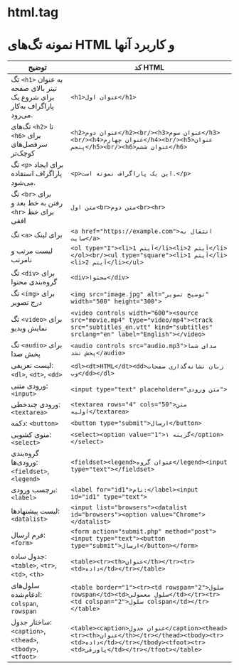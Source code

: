 # html.tag


# نمونه تگ‌های HTML و کاربرد آنها

| توضیح | کد HTML |
|-------|---------|
| تگ `<h1>` به عنوان تیتر بالای صفحه برای شروع یک پاراگراف به‌کار می‌رود. | `<h1>عنوان اول</h1>` |
| تگ‌های `<h2>` تا `<h6>` برای سرفصل‌های کوچک‌تر | `<h2>عنوان دوم</h2><br/><h3>عنوان سوم</h3><br/><h4>عنوان چهارم</h4><br/><h5>عنوان پنجم</h5><br/><h6>عنوان ششم</h6>` |
| تگ `<p>` برای ایجاد پاراگراف استفاده می‌شود. | `<p>این یک پاراگراف نمونه است.</p>` |
| تگ `<br>` برای رفتن به خط بعد و `<hr>` برای خط افقی | `متن اول<br>متن دوم<br><hr>` |
| تگ `<a>` برای لینک | `<a href="https://example.com">انتقال به سایت</a>` |
| لیست مرتب و نامرتب | `<ol type="I"><li>آیتم 1</li><li>آیتم 2</li></ol><br/><ul type="square"><li>آیتم 1</li><li>آیتم 2</li></ul>` |
| تگ `<div>` برای گروه‌بندی محتوا | `<div>محتوا</div>` |
| تگ `<img>` برای درج تصویر | `<img src="image.jpg" alt="توضیح تصویر" width="500" height="300">` |
| تگ `<video>` برای نمایش ویدیو | `<video controls width="600"><source src="movie.mp4" type="video/mp4"><track src="subtitles_en.vtt" kind="subtitles" srclang="en" label="English"></video>` |
| تگ `<audio>` برای پخش صدا | `<audio controls src="audio.mp3">صدای شما پخش نشد</audio>` |
| لیست تعریفی: `<dl>`, `<dt>`, `<dd>` | `<dl><dt>HTML</dt><dd>زبان نشانه‌گذاری صفحات وب</dd></dl>` |
| ورودی متنی: `<input>` | `<input type="text" placeholder="متن ورودی">` |
| ورودی چندخطی: `<textarea>` | `<textarea rows="4" cols="50">متن اولیه</textarea>` |
| دکمه: `<button>` | `<button type="submit">ارسال</button>` |
| منوی کشویی: `<select>` | `<select><option value="1">گزینه ۱</option></select>` |
| گروه‌بندی ورودی‌ها: `<fieldset>`, `<legend>` | `<fieldset><legend>عنوان گروه</legend><input type="text"></fieldset>` |
| برچسب ورودی: `<label>` | `<label for="id1">نام:</label><input id="id1" type="text">` |
| لیست پیشنهادها: `<datalist>` | `<input list="browsers"><datalist id="browsers"><option value="Chrome"></datalist>` |
| فرم ارسال: `<form>` | `<form action="submit.php" method="post"><input type="text"><button type="submit">ارسال</button></form>` |
| جدول ساده: `<table>`, `<tr>`, `<td>`, `<th>` | `<table><tr><th>عنوان</th></tr><tr><td>داده</td></tr></table>` |
| سلول‌های ادغام‌شده: `colspan`, `rowspan` | `<table border="1"><tr><td rowspan="2">سلول rowspan</td><td>سلول معمولی</td></tr><tr><td colspan="2">سلول colspan</td></tr></table>` |
| ساختار جدول: `<caption>`, `<thead>`, `<tbody>`, `<tfoot>` | `<table><caption>عنوان جدول</caption><thead><tr><th>عنوان</th></tr></thead><tbody><tr><td>داده</td></tr></tbody><tfoot><tr><td>پاورقی</td></tr></tfoot></table>` |
